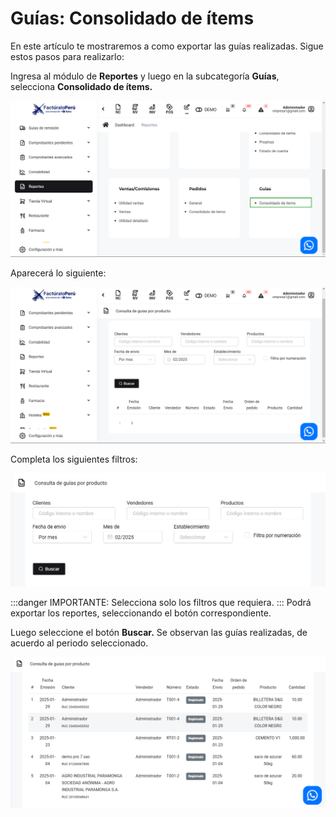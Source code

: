 # Guías: Consolidado de ítems

En este artículo te mostraremos a como exportar las guías realizadas. Sigue estos pasos para realizarlo:

Ingresa al módulo de **Reportes** y luego en la subcategoría **Guías**, selecciona **Consolidado de ítems.**

![Alt text](img/Guias_consolidado_de_items_01.jpg)

Aparecerá lo siguiente:

![Alt text](img/Guias_Consolidado_de_items_02.jpg)

Completa los siguientes filtros:

![Alt text](img/Guias_Consolidado_de_items_03.jpg)

:::danger IMPORTANTE:
Selecciona solo los filtros que requiera.
:::
Podrá exportar los reportes, seleccionando el botón correspondiente.

Luego seleccione el botón **Buscar.** Se observan las guías realizadas, de acuerdo al periodo seleccionado.

![Alt text](img/Guias_Consolidado_de_items_04.jpg)
